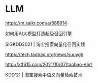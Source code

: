 # LLM

https://m.saikr.com/a/586914

如何用AI大模型打造超级召回引擎

SIGKDD2021 | 淘宝搜索向量化召回实践

https://tech.taobao.org/news/suuygh

http://xtf615.com/2021/10/07/taobao-ebr/

KDD'21 | 淘宝搜索中语义向量检索技术